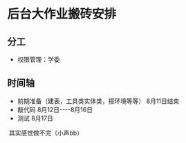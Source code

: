 # 后台大作业搬砖安排

## 分工

- 权限管理：学委

## 时间轴

- 前期准备（建表，工具类实体类，搭环境等等） 	8月11日结束
- 敲代码               8月12日----8月16日
- 测试                   8月17日 

​     其实感觉做不完（小声bb）